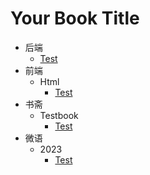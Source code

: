 # Your Book Title

- 后端
  * [Test](后端/test.md)
- 前端
  - Html
    * [Test](前端/Html/test.md)
- 书斋
  - Testbook
    * [Test](书斋/testbook/test.md)
- 微语
  - 2023
    * [Test](微语/2023/test.md)
